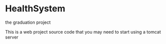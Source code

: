 # HealthSystem
the graduation project

This is a web project source code that you may need to start using a tomcat server
